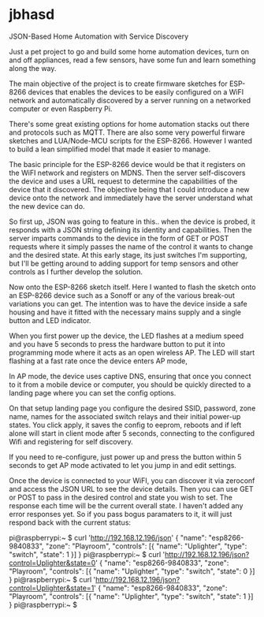 # jbhasd
JSON-Based Home Automation with Service Discovery

Just a pet project to go and build some home automation devices, turn on and off appliances, read a few sensors, have some fun and learn something along the way. 

The main objective of the project is to create firmware sketches for ESP-8266 devices that enables the devices to be easily configured on a WiFI network and automatically discovered by a server running on a networked computer or even Raspberry Pi.

There's some great existing options for home automation stacks out there and protocols such as MQTT. There are also some very powerful firware sketches and LUA/Node-MCU scripts for the ESP-8266. However I wanted to build a lean simplified model that made it easier to manage.

The basic principle for the ESP-8266 device would be that it registers on the WiFI network and registers on MDNS. Then the server self-discovers the device and uses a URL request to determine the capabilities of the device that it discovered. The objective being that I could introduce a new device onto the network and immediately have the server understand what the new device can do. 

So first up, JSON was going to feature in this.. when the device is probed, it responds with a JSON string defining its identity and capabilities. Then the server imparts commands to the device in the form of GET or POST requests where it simply passes the name of the control it wants to change and the desired state. At this early stage, its just switches I'm supporting, but I'll be getting around to adding support for temp sensors and other controls as I further develop the solution.

Now onto the ESP-8266 sketch itself. Here I wanted to flash the sketch onto an ESP-8266 device such as a Sonoff or any of the various break-out variations you can get. The intention was to have the device inside a safe housing and have it fitted with the necessary mains supply and a single button and LED indicator. 

When you first power up the device, the LED flashes at a medium speed and you have 5 seconds to press the hardware button to put it into programming mode where it acts as an open wireless AP. The LED will start flashing at a fast rate once the device enters AP mode,

In AP mode, the device uses captive DNS, ensuring that once you connect to it from a mobile device or computer, you should be quickly directed to a landing page where you can set the config options. 

On that setup landing page you configure the desired SSID, password, zone name, names for the associated switch relays and their initial power-up states. You click apply, it saves the config to eeprom, reboots and if left alone will start in client mode after 5 seconds, connecting to the configured Wifi and registering for self discovery.

If you need to re-configure, just power up and press the button within 5 seconds to get AP mode activated to let you jump in and edit settings. 

Once the device is connected to your WiFI, you can discover it via zeroconf and access the JSON URL to see the device details. Then you can use GET or POST to pass in the desired control and state you wish to set. The response each time will be the current overall state. I haven't added any error responses yet. So if you pass bogus paramaters to it, it will just respond back with the current status:

pi@raspberrypi:~ $ curl 'http://192.168.12.196/json'
{ "name": "esp8266-9840833", "zone": "Playroom", "controls": [{ "name": "Uplighter", "type": "switch", "state": 1 }] }
pi@raspberrypi:~ $ curl 'http://192.168.12.196/json?control=Uplighter&state=0'
{ "name": "esp8266-9840833", "zone": "Playroom", "controls": [{ "name": "Uplighter", "type": "switch", "state": 0 }] }
pi@raspberrypi:~ $ curl 'http://192.168.12.196/json?control=Uplighter&state=1'
{ "name": "esp8266-9840833", "zone": "Playroom", "controls": [{ "name": "Uplighter", "type": "switch", "state": 1 }] }
pi@raspberrypi:~ $

